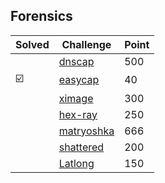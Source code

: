 ## Forensics

| Solved | Challenge | Point |
| ------ | --------- | ----- |
| | [dnscap](./dnscap.md) | 500 |
| :ballot_box_with_check: | [easycap](./easycap.md) | 40 |
| | [ximage](./ximage.md) | 300 |
| | [hex-ray](./hex_ray.md) | 250 |
| | [matryoshka](./matryoshka.md) | 666 |
| | [shattered](./shattered.md) | 200 |
| | [Latlong](./Latlong.md) | 150 |